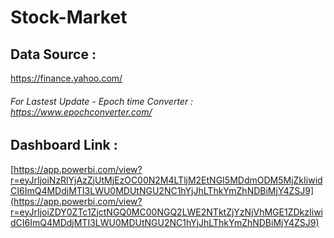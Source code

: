 # Stock-Market

## Data Source :
https://finance.yahoo.com/

###### For Lastest Update - Epoch time Converter : https://www.epochconverter.com/
## Dashboard Link :
[https://app.powerbi.com/view?r=eyJrIjoiNzRlYjAzZjUtMjEzOC00N2M4LTljM2EtNGI5MDdmODM5MjZkIiwidCI6ImQ4MDdjMTI3LWU0MDUtNGU2NC1hYjJhLThkYmZhNDBiMjY4ZSJ9](https://app.powerbi.com/view?r=eyJrIjoiZDY0ZTc1ZjctNGQ0MC00NGQ2LWE2NTktZjYzNjVhMGE1ZDkzIiwidCI6ImQ4MDdjMTI3LWU0MDUtNGU2NC1hYjJhLThkYmZhNDBiMjY4ZSJ9)

